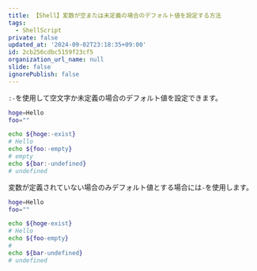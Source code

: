```yaml
---
title: 【Shell】変数が空または未定義の場合のデフォルト値を設定する方法
tags:
  - ShellScript
private: false
updated_at: '2024-09-02T23:18:35+09:00'
id: 2cb256cdbc5159f23cf5
organization_url_name: null
slide: false
ignorePublish: false
---
```

`:-`を使用して空文字か未定義の場合のデフォルト値を設定できます。

```zsh
hoge=Hello
foo=""

echo ${hoge:-exist}
# Hello
echo ${foo:-empty}
# empty
echo ${bar:-undefined}
# undefined
```

変数が定義されていない場合のみデフォルト値とする場合には`-`を使用します。

```zsh
hoge=Hello
foo=""

echo ${hoge-exist}
# Hello
echo ${foo-empty}
#
echo ${bar-undefined}
# undefined
```
